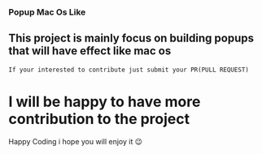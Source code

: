### Popup Mac Os Like
## This project is  mainly focus on building popups that will have effect like mac os
```If your interested to contribute just submit your PR(PULL REQUEST)```
# I will be happy to have more contribution to the project
Happy Coding i hope you will enjoy it 😉